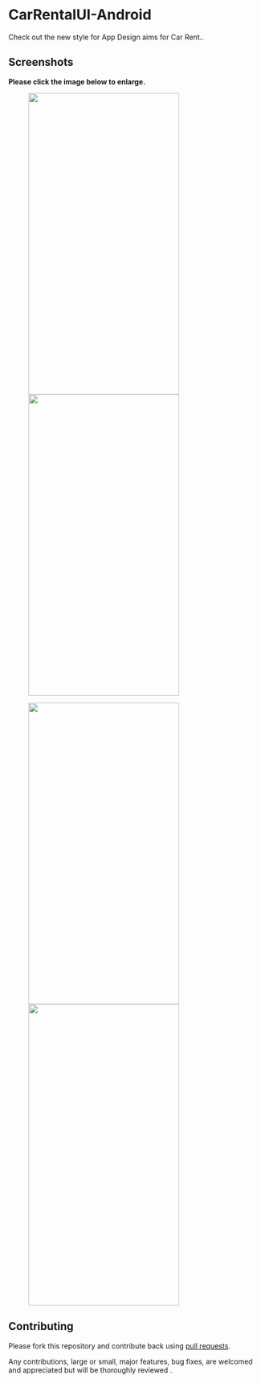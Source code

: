 # CarRentalUI-Android
Check out the new style for App Design aims for Car Rent..

## Screenshots

**Please click the image below to enlarge.**

<img src="https://github.com/Shashank02051997/CarRentalUI-Android/blob/master/Screenshots/Screenshot_20190413-150346.png" height="600" width="300" hspace="40"><img src="https://github.com/Shashank02051997/CarRentalUI-Android/blob/master/Screenshots/Screenshot_20190413-150350.png" height="600" width="300" hspace="40">

<img src="https://github.com/Shashank02051997/CarRentalUI-Android/blob/master/Screenshots/Screenshot_20190413-150418.png" height="600" width="300" hspace="40"><img src="https://github.com/Shashank02051997/CarRentalUI-Android/blob/master/Screenshots/Screenshot_20190413-150423.png" height="600" width="300" hspace="40">

## Contributing

Please fork this repository and contribute back using
[pull requests](https://github.com/Shashank02051997/CarRentalUI-Android/pulls).

Any contributions, large or small, major features, bug fixes, are welcomed and appreciated
but will be thoroughly reviewed .
